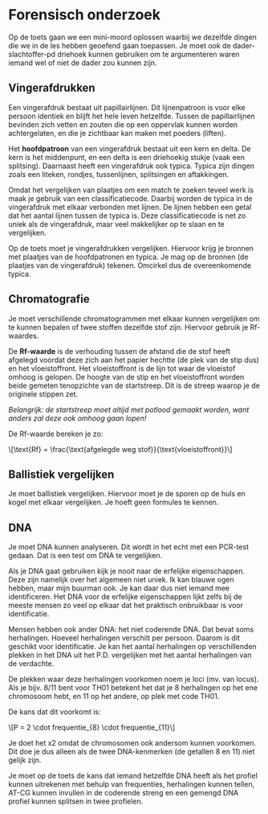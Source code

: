 # Forensisch onderzoek

Op de toets gaan we een mini-moord oplossen waarbij we dezelfde dingen die we in de les hebben geoefend gaan toepassen. Je moet ook de dader-slachtoffer-pd driehoek kunnen gebruiken om te argumenteren waren iemand wel of niet de dader zou kunnen zijn.

## Vingerafdrukken

Een vingerafdruk bestaat uit papillairlijnen. Dit lijnenpatroon is voor elke persoon identiek en blijft het hele leven hetzelfde. Tussen de papillairlijnen bevinden zich vetten en zouten die op een oppervlak kunnen worden achtergelaten, en die je zichtbaar kan maken met poeders (liften).

Het **hoofdpatroon** van een vingerafdruk bestaat uit een kern en delta. De kern is het middenpunt, en een delta is een driehoekig stukje (vaak een splitsing).
Daarnaast heeft een vingerafdruk ook typica. Typica zijn dingen zoals een liteken, rondjes, tussenlijnen, splitsingen en aftakkingen.

Omdat het vergelijken van plaatjes om een match te zoeken teveel werk is maak je gebruik van een classificatiecode. Daarbij worden de typica in de vingerafdruk met elkaar verbonden met lijnen. De lijnen hebben een getal dat het aantal lijnen tussen de typica is. Deze classificatiecode is net zo uniek als de vingerafdruk, maar veel makkelijker op te slaan en te vergelijken.

Op de toets moet je vingerafdrukken vergelijken. Hiervoor krijg je bronnen met plaatjes van de hoofdpatronen en typica.
Je mag op de bronnen (de plaatjes van de vingerafdruk) tekenen. Omcirkel dus de overeenkomende typica.


## Chromatografie

Je moet verschillende chromatogrammen met elkaar kunnen vergelijken om te kunnen bepalen of twee stoffen dezelfde stof zijn. Hiervoor gebruik je Rf-waardes. 

De **Rf-waarde** is de verhouding tussen de afstand die de stof heeft afgelegd voordat deze zich aan het papier hechtte (de plek van de stip dus) en het vloeistoffront. Het vloeistoffront is de lijn tot waar de vloeistof omhoog is gelopen. De hoogte van de stip en het vloeistoffront worden beide gemeten tenopzichte van de startstreep. Dit is de streep waarop je de originele stippen zet.

*Belangrijk: de startstreep moet altijd met potlood gemaakt worden, want anders zal deze ook omhoog gaan lopen!*

De Rf-waarde bereken je zo:

\\[\text{Rf} = \frac{\text{afgelegde weg stof}}{\text{vloeistoffront}}\\]


## Ballistiek vergelijken

Je moet ballistiek vergelijken. Hiervoor moet je de sporen op de huls en kogel met elkaar vergelijken. Je hoeft geen formules te kennen.


## DNA

Je moet DNA kunnen analyseren. Dit wordt in het echt met een PCR-test gedaan. Dat is een test om DNA te vergelijken.

Als je DNA gaat gebruiken kijk je nooit naar de erfelijke eigenschappen. Deze zijn namelijk over het algemeen niet uniek. Ik kan blauwe ogen hebben, maar mijn buurman ook. Je kan daar dus niet iemand mee identificeren. Het DNA voor de erfelijke eigenschappen lijkt zelfs bij de meeste mensen zo veel op elkaar dat het praktisch onbruikbaar is voor identificatie.

Mensen hebben ook ander DNA: het niet coderende DNA. Dat bevat soms herhalingen. Hoeveel herhalingen verschilt per persoon. Daarom is dit geschikt voor identificatie. Je kan het aantal herhalingen op verschillenden plekken in het DNA uit het P.D. vergelijken met het aantal herhalingen van de verdachte.

De plekken waar deze herhalingen voorkomen noem je loci (mv. van locus). Als je bijv. 8/11 bent voor TH01 betekent het dat je 8 herhalingen op het ene chromosoom hebt, en 11 op het andere, op plek met code TH01.

De kans dat dit voorkomt is:

\\[P = 2 \cdot frequentie_{8} \cdot frequentie_{11}\\]

Je doet het x2 omdat de chromosomen ook andersom kunnen voorkomen. Dit doe je dus alleen als de twee DNA-kenmerken (de getallen 8 en 11) niet gelijk zijn.

Je moet op de toets de kans dat iemand hetzelfde DNA heeft als het profiel kunnen uitrekenen met behulp van frequenties, herhalingen kunnen tellen, AT-CG kunnen invullen in de coderende streng en een gemengd DNA profiel kunnen splitsen in twee profielen.

